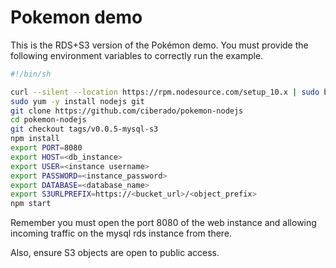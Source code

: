 # Pokemon demo

This is the RDS+S3 version of the Pokémon demo. You must provide the following environment variables to correctly run the example.

```bash
#!/bin/sh

curl --silent --location https://rpm.nodesource.com/setup_10.x | sudo bash -
sudo yum -y install nodejs git
git clone https://github.com/ciberado/pokemon-nodejs
cd pokemon-nodejs
git checkout tags/v0.0.5-mysql-s3
npm install
export PORT=8080
export HOST=<db_instance>
export USER=<instance username>
export PASSWORD=<instance_password>
export DATABASE=<database_name>
export S3URLPREFIX=https://<bucket_url>/<object_prefix>
npm start
```

Remember you must open the port 8080 of the web instance and allowing incoming traffic on the mysql rds instance from there.

Also, ensure S3 objects are open to public access.